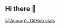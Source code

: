 ## Hi there 👋
[![Anurag's GitHub stats](https://github-readme-stats.vercel.app/api?username=aconitum01)](https://github.com/anuraghazra/github-readme-stats)
<!--
**aconitum01/aconitum01** is a ✨ _special_ ✨ repository because its `README.md` (this file) appears on your GitHub profile.

Here are some ideas to get you started:

- 🔭 I’m currently working on ...
- 🌱 I’m currently learning ...
- 👯 I’m looking to collaborate on ...
- 🤔 I’m looking for help with ...
- 💬 Ask me about ...
- 📫 How to reach me: ...
- 😄 Pronouns: ...
- ⚡ Fun fact: ...
-->
